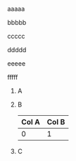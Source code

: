 <p>aaaaa</p>
<p>bbbbb</p>
<p>ccccc</p>
<p>ddddd</p>
<p>eeeee</p>
<p>fffff</p>

1. A
2. B

   | Col A | Col B
   |---    |---
   | 0     | 1

3. C
